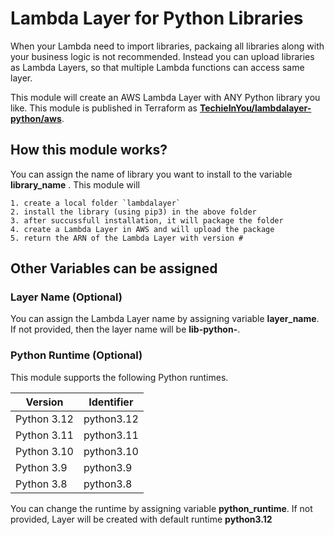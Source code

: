 # Lambda Layer for Python Libraries
When your Lambda need to import libraries, packaing all libraries along with your business logic is not recommended.  Instead you can upload libraries as Lambda Layers, so that multiple Lambda functions can access same layer.  

This module will create an AWS Lambda Layer with ANY Python library you like.   This module is published in Terraform as [**TechieInYou/lambdalayer-python/aws**](https://registry.terraform.io/modules/techieinyou/lambdalayer-python/aws/latest). 

## How this module works?
You can assign the name of library you want to install to the variable __library_name__ .  This module will

    1. create a local folder `lambdalayer` 
    2. install the library (using pip3) in the above folder
    3. after succussfull installation, it will package the folder
    4. create a Lambda Layer in AWS and will upload the package
    5. return the ARN of the Lambda Layer with version #


## Other Variables can be assigned 

### Layer Name (Optional)
You can assign the Lambda Layer name by assigning variable __layer_name__.  If not provided, then the layer name will be **lib-python-<library-name>**.  


### Python Runtime (Optional)
This module supports the following Python runtimes.  

| Version       | Identifier |	
|---------------|----------- |
| Python 3.12   | python3.12 |
| Python 3.11   | python3.11 |
| Python 3.10   | python3.10 |
| Python 3.9    | python3.9  |
| Python 3.8    | python3.8  |

You can change the runtime by assigning variable __python_runtime__.  If not provided, Layer will be created with default runtime __python3.12__